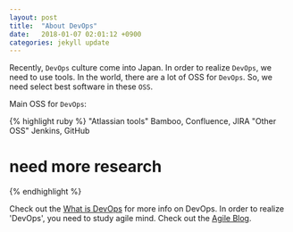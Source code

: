 ```yaml
---
layout: post
title:  "About DevOps"
date:   2018-01-07 02:01:12 +0900
categories: jekyll update
---
```

Recently, `DevOps` culture come into Japan. In order to realize `DevOps`, we need to use tools. In the world, there are a lot of OSS for `DevOps`. So, we need select best software in these `OSS`.

Main OSS for `DevOps`:

{% highlight ruby %}
"Atlassian tools"
 Bamboo, Confluence, JIRA
"Other OSS"
 Jenkins, GitHub
# need more research
{% endhighlight %}

Check out the [What is DevOps][what-is-devops] for more info on DevOps. In order to realize 'DevOps', you need to study agile mind. Check out the [Agile Blog][agile-blog].

[what-is-devops]: https://puppet.com/blog/what-is-devops
[agile-blog]:   http://simplearchitect.hatenablog.com/entry/2017/10/16/081633
